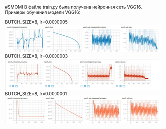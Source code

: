 #SMOMI
В файле train.py была получена нейронная сеть VGG16. 
Примеры обучения модели VGG16:

BUTCH_SIZE=8, lr=0.0000005
![Image alt](https://github.com/Repsolka/SMOMI/blob/Lab3/Graphs/JustVGG16/butch8_0.0000005.jpg)
BUTCH_SIZE=8, lr=0.0000003
![Image alt](https://github.com/Repsolka/SMOMI/blob/Lab3/Graphs/JustVGG16/butch8_0.0000003.jpg)
BUTCH_SIZE=8, lr=0.0000001
![Image alt](https://github.com/Repsolka/SMOMI/blob/Lab3/Graphs/JustVGG16/butch8_0.0000001.jpg)
